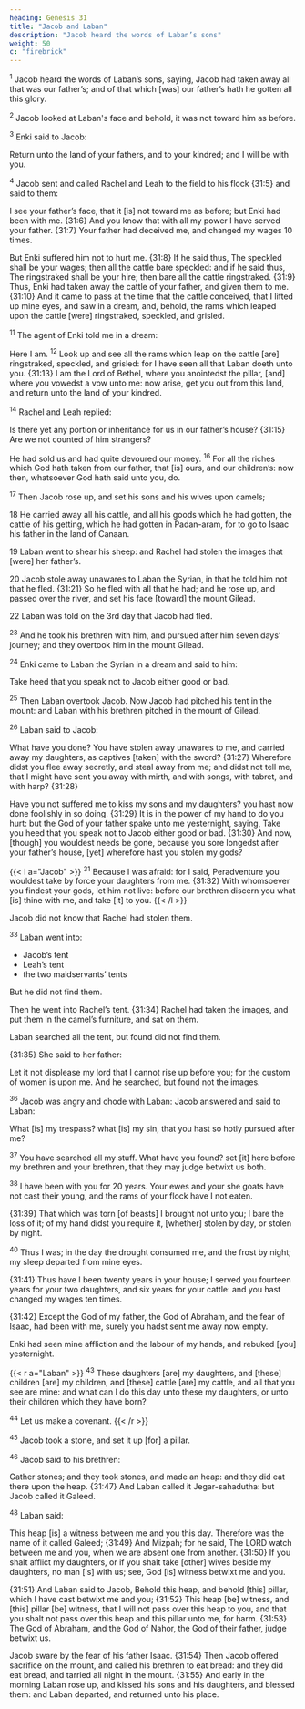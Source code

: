 ```yaml
---
heading: Genesis 31
title: "Jacob and Laban"
description: "Jacob heard the words of Laban’s sons"
weight: 50
c: "firebrick"
---
```




<sup>1</sup> Jacob heard the words of Laban’s sons, saying, Jacob had taken away all that was our father’s; and of that which [was] our father’s hath he gotten all this glory.

<sup>2</sup> Jacob looked at Laban's face and behold, it was not toward him as before.

<sup>3</sup> Enki said to Jacob:

Return unto the land of your fathers, and to your kindred; and I will be with you.

<sup>4</sup> Jacob sent and called Rachel and Leah to the field to his flock {31:5} and said to them:

I see your father’s face, that it [is] not toward me as before; but Enki had been with me. {31:6} And you know that with all my power I have served your father. {31:7} Your father had deceived me, and changed my wages 10 times. 

But Enki suffered him not to hurt me. {31:8} If he said thus, The speckled shall be your wages; then all the cattle bare speckled: and if he said thus, The ringstraked shall be your hire; then bare all the cattle ringstraked. {31:9} Thus, Enki had taken away the cattle of your father, and given them to me. {31:10} And it came to pass at the time that the cattle conceived, that I lifted up mine eyes, and saw in a dream, and, behold, the rams which leaped upon the
cattle [were] ringstraked, speckled, and grisled. 

<sup>11</sup> The agent of Enki told me in a dream:

Here I am. <sup>12</sup> Look up and see all the rams which leap on the cattle [are] ringstraked, speckled, and grisled: for I have seen all that Laban doeth unto you. {31:13} I am the Lord of Bethel, where you anointedst the pillar, [and] where you vowedst a vow unto me: now arise, get you out from this
land, and return unto the land of your kindred. 

<sup>14</sup> Rachel and Leah replied:

Is there yet any portion or inheritance for us in our father’s house? {31:15} Are we not counted of him strangers? 

He had sold us and had quite devoured our money. <sup>16</sup> For all the riches which God hath taken from our father, that [is] ours, and our children’s: now then, whatsoever God hath said unto you, do.


<sup>17</sup> Then Jacob rose up, and set his sons and his wives upon camels; 

18 He carried away all his cattle, and all his goods which he had gotten, the cattle of his getting, which he had gotten in Padan-aram, for to go to Isaac his father in the land of Canaan. 

19 Laban went to shear his sheep: and Rachel had stolen the images that [were] her father’s. 

20 Jacob stole away unawares to Laban the Syrian, in that he told him not that he fled. {31:21} So he fled with all that he had; and he rose up, and passed over the river, and set his face [toward] the mount Gilead. 

22 Laban was told on the 3rd day that Jacob had fled.

<sup>23</sup> And he took his brethren with him, and pursued after him seven days’ journey; and
they overtook him in the mount Gilead.

<sup>24</sup> Enki came to Laban the Syrian in a dream and said to him:

Take heed that you speak not to Jacob either good or bad.

<sup>25</sup> Then Laban overtook Jacob. Now Jacob had pitched his tent in the mount: and Laban with his brethren pitched in the mount of Gilead. 

<sup>26</sup> Laban said to Jacob:

What have you done? You have stolen away unawares to me, and carried away my daughters, as captives [taken] with the sword? {31:27} Wherefore didst you flee away secretly, and steal away from me; and didst not tell me, that I might have sent you away with mirth, and with songs, with tabret, and with harp? {31:28} 

Have you not suffered me to kiss my sons and my daughters? you hast now done foolishly in so doing. {31:29} It is in the power of my hand to do you hurt: but the God of your father spake unto me yesternight, saying, Take you heed that you speak not to Jacob either good or bad. {31:30} And now, [though] you wouldest needs be gone, because you sore longedst after your father’s house, [yet] wherefore hast you stolen my gods? 


{{< l a="Jacob" >}}
<sup>31</sup> Because I was afraid: for I said, Peradventure you wouldest take by force your daughters from me. {31:32} With whomsoever you findest your gods, let him not live: before our brethren discern you what [is] thine with me, and take [it] to you. 
{{< /l >}}

Jacob did not know that Rachel had stolen them.

<sup>33</sup> Laban went into:
- Jacob’s tent
- Leah’s tent
- the two maidservants’ tents

But he did not find them.

Then he went into Rachel’s tent. {31:34} Rachel had taken the images, and put them in the camel’s furniture, and sat on them.

Laban searched all the tent, but found did not find them.

{31:35} She said to her father:

Let it not displease my lord that I cannot rise up before you; for the custom of women is upon me. And he searched, but found not the images.


<sup>36</sup> Jacob was angry and chode with Laban: Jacob answered and said to Laban:

What [is] my trespass? what [is] my sin, that you hast so hotly pursued after me?

<sup>37</sup> You have searched all my stuff. What have you found? set [it] here before my brethren and your brethren, that they may judge betwixt us both.

<sup>38</sup> I have been with you for 20 years. Your ewes and your she goats have not cast their young, and the rams of your flock have I not eaten.

{31:39} That which was torn [of beasts] I brought not unto you; I bare
the loss of it; of my hand didst you require it, [whether]
stolen by day, or stolen by night. 

<sup>40</sup> Thus I was; in the day the drought consumed me, and the frost by night; my sleep departed from mine eyes. 

{31:41} Thus have I been twenty years in your house; I served you fourteen years for your two daughters, and six years for your cattle: and you hast changed my wages ten times.

{31:42} Except the God of my father, the God of Abraham, and the fear of Isaac, had been with me, surely you hadst sent me away now empty. 

Enki had seen mine affliction and the labour of my hands, and rebuked [you] yesternight.

{{< r a="Laban" >}}
<sup>43</sup> These daughters [are] my daughters, and [these] children [are] my children, and [these] cattle [are] my cattle, and all that you see are mine: and what can I do this day unto
these my daughters, or unto their children which they have
born?

<sup>44</sup> Let us make a covenant. 
{{< /r >}}


<sup>45</sup> Jacob took a stone, and set it up [for] a pillar. 

<sup>46</sup> Jacob said to his brethren:

Gather stones; and they took stones, and made an heap: and they did eat there upon the heap. {31:47} And Laban called it Jegar-sahadutha: but Jacob called it Galeed. 


<sup>48</sup> Laban said:

This heap [is] a witness between me and you this day. Therefore was the name of it called Galeed;
{31:49} And Mizpah; for he said, The LORD watch between me and you, when we are absent one from another. {31:50} If you shalt afflict my daughters, or if you shalt take [other] wives beside my daughters, no man [is] with us; see, God [is] witness betwixt me and you. 

{31:51} And Laban said to Jacob, Behold this heap, and behold [this] pillar, which I have cast betwixt me and you; {31:52} This heap [be] witness, and [this] pillar [be] witness, that I will not pass over this heap to you, and that you shalt not pass over this heap and this pillar unto me, for harm. {31:53} The God of Abraham, and the God of Nahor, the God of their father, judge betwixt us.

Jacob sware by the fear of his father Isaac. {31:54} Then Jacob offered sacrifice on the mount, and called his brethren to eat bread: and they did eat bread, and tarried all night in the mount.
{31:55} And early in the morning Laban rose up, and kissed
his sons and his daughters, and blessed them: and Laban
departed, and returned unto his place.